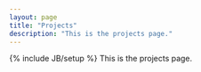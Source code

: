 ```yaml
---
layout: page
title: "Projects"
description: "This is the projects page."
---
```

{% include JB/setup %}
This is the projects page.
